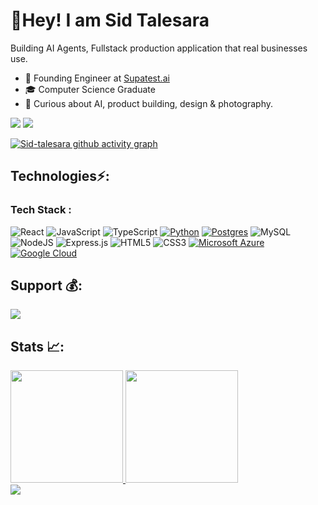 # 🙋Hey! I am Sid Talesara
Building AI Agents, Fullstack production application that real businesses use.
- 💼 Founding Engineer at [Supatest.ai](https://supatest.ai)
- 🎓 Computer Science Graduate
- 🤔 Curious about AI, product building, design & photography.  


[//]: <> (--------------Social Icons-------------------)

<div>
    <a href="https://www.linkedin.com/in/siddharth-talesara" target="_blank"><img
            src="https://img.shields.io/badge/-LinkedIn-%230077B5?style=for-the-badge&logo=linkedin&logoColor=white"
            target="_blank"></a>
    <a href="https://www.twitter.com/sidtalesara" target="_blank"><img
            src="https://img.shields.io/badge/Twitter-1DA1F2?style=for-the-badge&logo=twitter&logoColor=white"
            target="_blank"></a>

</div>

[//]: <> (--------------Contribution Graph------------------)
[![Sid-talesara github activity graph](https://github-readme-activity-graph.vercel.app/graph?username=sid-talesara&bg_color=0d1117&color=469cb5&line=5bcdec&point=fafafa&area=true&hide_border=true)](https://github.com/ashutosh00710/github-readme-activity-graph)


<div>

## Technologies⚡:

### Tech Stack :


![React](https://img.shields.io/badge/react-%2320232a.svg?style=for-the-badge&logo=react&logoColor=%2361DAFB)
![JavaScript](https://img.shields.io/badge/javascript-%23323330.svg?style=for-the-badge&logo=javascript&logoColor=%23F7DF1E)
![TypeScript](https://img.shields.io/badge/typescript-%23007ACC.svg?style=for-the-badge&logo=typescript&logoColor=white)
[![Python](https://img.shields.io/badge/Python-3776AB?logo=python&logoColor=fff)](#)
[![Postgres](https://img.shields.io/badge/Postgres-%23316192.svg?logo=postgresql&logoColor=white)](#)
![MySQL](https://img.shields.io/badge/mysql-%2300f.svg?style=for-the-badge&logo=mysql&logoColor=white)
![NodeJS](https://img.shields.io/badge/node.js-6DA55F?style=for-the-badge&logo=node.js&logoColor=white)
![Express.js](https://img.shields.io/badge/express.js-%23404d59.svg?style=for-the-badge&logo=express&logoColor=%2361DAFB)
![HTML5](https://img.shields.io/badge/html5-%23E34F26.svg?style=for-the-badge&logo=html5&logoColor=white)
![CSS3](https://img.shields.io/badge/css3-%231572B6.svg?style=for-the-badge&logo=css3&logoColor=white)
[![Microsoft Azure](https://custom-icon-badges.demolab.com/badge/Microsoft%20Azure-0089D6?logo=msazure&logoColor=white)](#)
[![Google Cloud](https://img.shields.io/badge/Google%20Cloud-%234285F4.svg?logo=google-cloud&logoColor=white)](#)



</div>


[//]: <> (--------------Support-------------------)

## Support 💰:

 <a href="http://buymeacoffee.com/sidtalesara" target="_blank"><img
            src="https://img.shields.io/badge/Buy_Me_A_Coffee-FFDD00?style=for-the-badge&logo=buy-me-a-coffee&logoColor=black"
            target="_blank"></a>

</div>

[//]: <> (--------------Stats-------------------)

## Stats 📈:

<a href="https://github.com/sid-talesara">
<img height="180em"
            src="https://github-readme-stats.vercel.app/api?username=sid-talesara&show_icons=true&theme=dark&include_all_commits=true&count_private=true" />
<img height="180em"
            src="https://github-readme-stats.vercel.app/api/top-langs/?username=sid-talesara&layout=compact&langs_count=7&theme=dark" />

</div>
<div>
 <img src="https://visitor-badge.laobi.icu/badge?page_id=sid-talesara.sid-talesara" />
</div>
